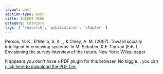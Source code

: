 ```yaml
---
layout: post
section-type: post
title: INSERT HERE
category: Category
tags: [ 'research', 'publications', 'chapter' ]
---
```

Person, N. K., D'Mello, S. K., , & Olney, A. M. (2007). Toward socially intelligent interviewing systems. In M. Schober, & F. Conrad (Eds.), Envisioning the survey interview of the future. New York: Wiley. paper

<object data="https://umdrive.memphis.edu/aolney/public/publications/INSERTHERE" type="application/pdf" width="100%" height="600px">
 
  <p>It appears you don't have a PDF plugin for this browser.
  No biggie... you can <a href="https://umdrive.memphis.edu/aolney/public/publications/INSERTHERE">click here to
  download the PDF file.</a></p>
  
</object>
